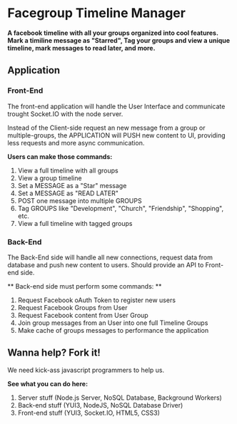 # Facegroup Timeline Manager
**A facebook timeline with all your groups organized into cool features. Mark a timiline message as "Starred", Tag your groups and view a unique timeline, mark messages to read later, and more.**

## Application
### Front-End

The front-end application will handle the User Interface and communicate trought Socket.IO with the node server.

Instead of the Client-side request an new message from a group or multiple-groups, the APPLICATION will PUSH new content to UI, providing less requests and more async communication.

**Users can make those commands:**

1. View a full timeline with all groups
2. View a group timeline
3. Set a MESSAGE as a "Star" message
4. Set a MESSAGE as "READ LATER"
5. POST one message into multiple GROUPS
6. Tag GROUPS like "Development", "Church", "Friendship", "Shopping", etc.
7. View a full timeline with tagged groups


### Back-End
The Back-End side will handle all new connections, request data from database and push new content to users. Should provide an API to Front-end side.

** Back-end side must perform some commands: **

1. Request Facebook oAuth Token to register new users
2. Request Facebook Groups from User
3. Request Facebook content from User Group
4. Join group messages from an User into one full Timeline Groups
5. Make cache of groups messages to performance the application


## Wanna help? Fork it!
We need kick-ass javascript programmers to help us.

**See what you can do here:**

1. Server stuff (Node.js Server, NoSQL Database, Background Workers)
2. Back-end stuff (YUI3, NodeJS, NoSQL Database Driver)
3. Front-end stuff (YUI3, Socket.IO, HTML5, CSS3)